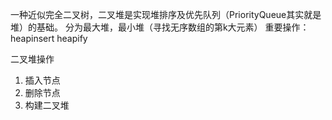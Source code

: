 一种近似完全二叉树，二叉堆是实现堆排序及优先队列（PriorityQueue其实就是堆）的基础。
分为最大堆，最小堆（寻找无序数组的第k大元素）
重要操作：heapinsert heapify

二叉堆操作
1. 插入节点
2. 删除节点
3. 构建二叉堆